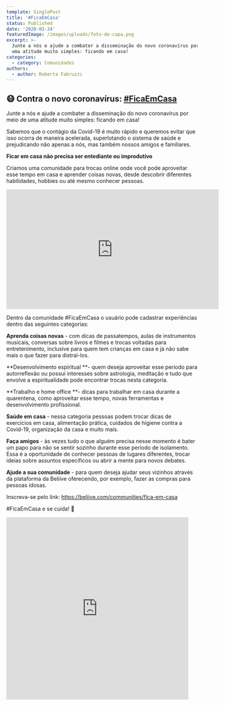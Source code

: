 ```yaml
---
template: SinglePost
title: '#FicaEmCasa'
status: Published
date: '2020-03-24'
featuredImage: /images/uploads/foto-de-capa.png
excerpt: >-
  Junte a nós e ajude a combater a disseminação do novo coronavírus por meio de
  uma atitude muito simples: ficando em casa!
categories:
  - category: Comunidades
authors:
  - author: Roberta Fabruzzi
---
```

## 😷 Contra o novo coronavírus: [\#FicaEmCasa](https://beliive.com/communities/fica-em-casa)



Junte a nós e ajude a combater a disseminação do novo coronavírus por meio de uma atitude muito simples: ficando em casa!

Sabemos que o contágio da Covid-19 é muito rápido e queremos evitar que isso ocorra de maneira acelerada, superlotando o sistema de saúde e prejudicando não apenas a nós, mas também nossos amigos e familiares. 

**Ficar em casa não precisa ser entediante ou improdutivo**

Criamos uma comunidade para trocas online onde você pode aproveitar esse tempo em casa e aprender coisas novas, desde descobrir diferentes habilidades, hobbies ou até mesmo conhecer pessoas.

<iframe width="560" height="315" src="https://www.youtube.com/embed/PdkIO0HWydw" frameborder="0" allow="accelerometer; autoplay; encrypted-media; gyroscope; picture-in-picture" allowfullscreen></iframe>


Dentro da comunidade #FicaEmCasa o usuário pode cadastrar experiências dentro das seguintes categorias:

**Aprenda coisas novas** - com dicas de passatempos, aulas de instrumentos musicais, conversas sobre livros e filmes e trocas voltadas para entretenimento, inclusive para quem tem crianças em casa e já não sabe mais o que fazer para distraí-los.

**Desenvolvimento espiritual **- quem deseja aproveitar esse período para autorreflexão ou possui interesses sobre astrologia, meditação e tudo que envolve a espiritualidade pode encontrar trocas nesta categoria.

**Trabalho e home office **- dicas para trabalhar em casa durante a quarentena, como aproveitar esse tempo, novas ferramentas e desenvolvimento profissional.

**Saúde em casa** - nessa categoria pessoas podem trocar dicas de exercícios em casa, alimentação prática, cuidados de higiene contra a Covid-19, organização da casa e muito mais.

**Faça amigos** - às vezes tudo o que alguém precisa nesse momento é bater um papo para não se sentir sozinho durante esse período de isolamento. Essa é a oportunidade de conhecer pessoas de lugares diferentes, trocar ideias sobre assuntos específicos ou abrir a mente para novos debates.

**Ajude a sua comunidade** - para quem deseja ajudar seus vizinhos através da plataforma da Beliive oferecendo, por exemplo, fazer as compras para pessoas idosas.

Inscreva-se pelo link:
https://beliive.com/communities/fica-em-casa

\#FicaEmCasa e se cuida! 💙

<iframe src="https://giphy.com/embed/3d78gEFm6wdPTfXO0K" width="480" height="480" frameBorder="0" class="giphy-embed" allowFullScreen></iframe><p><a href="https://giphy.com/gifs/3d78gEFm6wdPTfXO0K"></a></p>
